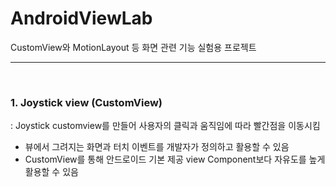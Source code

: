 # AndroidViewLab
CustomView와 MotionLayout 등 화면 관련 기능 실험용 프로젝트

<hr>
<br>

### 1. Joystick view (CustomView)
 : Joystick customview를 만들어 사용자의 클릭과 움직임에 따라 빨간점을 이동시킴
- 뷰에서 그려지는 화면과 터치 이벤트를 개발자가 정의하고 활용할 수 있음
- CustomView를 통해 안드로이드 기본 제공 view Component보다 자유도를 높게 활용할 수 있음

